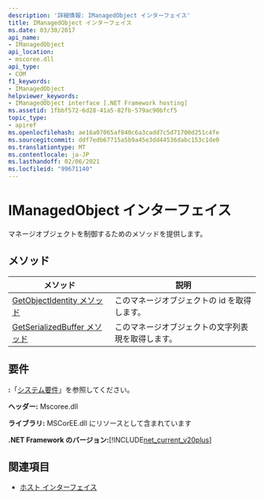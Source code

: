 ```yaml
---
description: '詳細情報: IManagedObject インターフェイス'
title: IManagedObject インターフェイス
ms.date: 03/30/2017
api_name:
- IManagedObject
api_location:
- mscoree.dll
api_type:
- COM
f1_keywords:
- IManagedObject
helpviewer_keywords:
- IManagedObject interface [.NET Framework hosting]
ms.assetid: 1fbbf572-6d28-41a5-82fb-579ac90bfcf5
topic_type:
- apiref
ms.openlocfilehash: ae16a07065af840c6a3cadd7c5d71700d251c4fe
ms.sourcegitcommit: ddf7edb67715a5b9a45e3dd44536dabc153c1de0
ms.translationtype: MT
ms.contentlocale: ja-JP
ms.lasthandoff: 02/06/2021
ms.locfileid: "99671140"
---
```

# <a name="imanagedobject-interface"></a>IManagedObject インターフェイス

マネージオブジェクトを制御するためのメソッドを提供します。  
  
## <a name="methods"></a>メソッド  
  
|メソッド|説明|  
|------------|-----------------|  
|[GetObjectIdentity メソッド](imanagedobject-getobjectidentity-method.md)|このマネージオブジェクトの id を取得します。|  
|[GetSerializedBuffer メソッド](imanagedobject-getserializedbuffer-method.md)|このマネージオブジェクトの文字列表現を取得します。|  
  
## <a name="requirements"></a>要件  

 **:**「[システム要件](../../get-started/system-requirements.md)」を参照してください。  
  
 **ヘッダー:** Mscoree.dll  
  
 **ライブラリ:** MSCorEE.dll にリソースとして含まれています  
  
 **.NET Framework のバージョン:**[!INCLUDE[net_current_v20plus](../../../../includes/net-current-v20plus-md.md)]  
  
## <a name="see-also"></a>関連項目

- [ホスト インターフェイス](hosting-interfaces.md)
